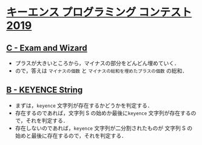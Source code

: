 # [キーエンス プログラミング コンテスト 2019](https://atcoder.jp/contests/keyence2019/tasks)

## [C - Exam and Wizard](https://atcoder.jp/contests/keyence2019/tasks/keyence2019_c)
- プラスが大きいところから，マイナスの部分をどんどん埋めていく．
- ので，答えは `マイナスの個数` と `マイナスの総和を埋めたプラスの個数` の総和．

## [B - KEYENCE String](https://atcoder.jp/contests/keyence2019/tasks/keyence2019_b)
- まずは，`keyence` 文字列が存在するかどうかを判定する．
- 存在するのであれば，文字列 S の始めか最後に`keyence` 文字列が存在するので，それを判定する．
- 存在しないのであれば，`keyence` 文字列が二分割されたものが 文字列 S の始めと最後に存在するので，それを判定する．
